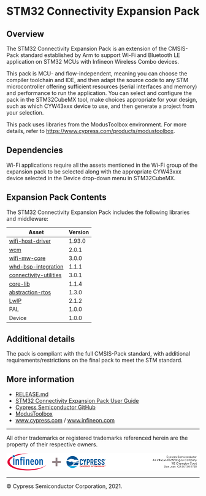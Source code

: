 # STM32 Connectivity Expansion Pack

## Overview
The STM32 Connectivity Expansion Pack is an extension of the CMSIS-Pack standard established by Arm to support Wi-Fi and Bluetooth LE application on STM32 MCUs with Infineon Wireless Combo devices.

This pack is MCU- and flow-independent, meaning you can choose the compiler toolchain and IDE, and then adapt the source code to any STM microcontroller offering sufficient resources (serial interfaces and memory) and performance to run the application. You can select and configure the pack in the STM32CubeMX tool, make choices appropriate for your design, such as which CYW43xxx device to use, and then generate a project from your selection.

This pack uses libraries from the ModusToolbox environment. For more details, refer to https://www.cypress.com/products/modustoolbox.


## Dependencies
Wi-Fi applications require all the assets mentioned in the Wi-Fi group of the expansion pack to be selected along with the appropriate CYW43xxx device selected in the Device drop-down menu in STM32CubeMX.

## Expansion Pack Contents
The STM32 Connectivity Expansion Pack includes the following libraries and middleware:

|  Asset                                                                                     | Version   | 
| ------------------------------------------------------------------------------------------ | --------- |
| [wifi-host-driver](https://github.com/cypresssemiconductorco/wifi-host-driver)             |  1.93.0   |
| [wcm](https://github.com/cypresssemiconductorco/wifi-connection-manager)                   |  2.0.1    |
| [wifi-mw-core](https://github.com/cypresssemiconductorco/wifi-mw-core)                     |  3.0.0    |
| [whd-bsp-integration](https://github.com/cypresssemiconductorco/whd-bsp-integration)       |  1.1.1    |
| [connectivity-utilities](https://github.com/cypresssemiconductorco/connectivity-utilities) |  3.0.1    |
| [core-lib](https://github.com/cypresssemiconductorco/core-lib)                             |  1.1.4    |        
| [abstraction-rtos](https://github.com/cypresssemiconductorco/abstraction-rtos)             |  1.3.0    |
| [LwIP](https://git.savannah.nongnu.org/cgit/lwip.git)                                      |  2.1.2    |             
| PAL          	                                                                             |  1.0.0    |
| Device                                                                                     |  1.0.0    |

## Additional details
The pack is compliant with the full CMSIS-Pack standard, with additional requirements/restrictions on the final pack to meet the STM standard.

## More information
* [RELEASE.md](./RELEASE.md)
* [STM32 Connectivity Expansion Pack User Guide](./Documentation/STM32ConnectivityExpansionPack_UserGuide.pdf)
* [Cypress Semiconductor GitHub](https://github.com/cypresssemiconductorco)
* [ModusToolbox](https://www.cypress.com/products/modustoolbox-software-environment)
* www.cypress.com / www.infineon.com

------

All other trademarks or registered trademarks referenced herein are the property of their respective owners.

![Banner](./Documentation/images/Banner.png)

-------------------------------------------------------------------------------

© Cypress Semiconductor Corporation, 2021.